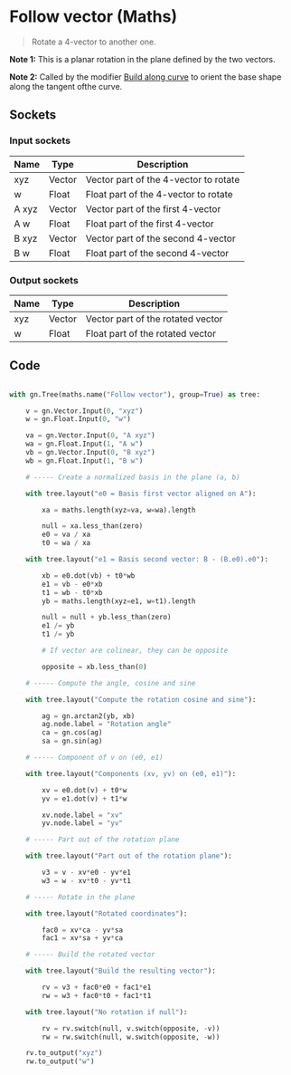 # Follow vector (Maths)

> Rotate a 4-vector to another one.

**Note 1:** This is a planar rotation in the plane defined by the two vectors.

**Note 2:** Called by the modifier [Build along curve](build_along_curve.md) to orient the base shape along the tangent ofthe curve.

## Sockets

### Input sockets

| Name        | Type        | Description                                                           |
| ----------- | ----------- | --------------------------------------------------------------------- |
| xyz         | Vector      | Vector part of the 4-vector to rotate                                 |
| w           | Float       | Float part of the 4-vector to rotate                                  |
| A xyz       | Vector      | Vector part of the first 4-vector                                     |
| A w         | Float       | Float part of the first 4-vector                                      |
| B xyz       | Vector      | Vector part of the second 4-vector                                    |
| B w         | Float       | Float part of the second 4-vector                                     |

### Output sockets

| Name        | Type        | Description                                                           |
| ----------- | ----------- | --------------------------------------------------------------------- |
| xyz         | Vector      | Vector part of the rotated vector                                     |
| w           | Float       | Float part of the rotated vector                                      |

## Code

``` python

with gn.Tree(maths.name("Follow vector"), group=True) as tree:

    v = gn.Vector.Input(0, "xyz")
    w = gn.Float.Input(0, "w")

    va = gn.Vector.Input(0, "A xyz")
    wa = gn.Float.Input(1, "A w")
    vb = gn.Vector.Input(0, "B xyz")
    wb = gn.Float.Input(1, "B w")

    # ----- Create a normalized basis in the plane (a, b)

    with tree.layout("e0 = Basis first vector aligned on A"):

        xa = maths.length(xyz=va, w=wa).length

        null = xa.less_than(zero)
        e0 = va / xa
        t0 = wa / xa

    with tree.layout("e1 = Basis second vector: B - (B.e0).e0"):

        xb = e0.dot(vb) + t0*wb
        e1 = vb - e0*xb
        t1 = wb - t0*xb
        yb = maths.length(xyz=e1, w=t1).length

        null = null + yb.less_than(zero)
        e1 /= yb
        t1 /= yb

        # If vector are colinear, they can be opposite

        opposite = xb.less_than(0) 

    # ----- Compute the angle, cosine and sine

    with tree.layout("Compute the rotation cosine and sine"):

        ag = gn.arctan2(yb, xb)
        ag.node.label = "Rotation angle"
        ca = gn.cos(ag)
        sa = gn.sin(ag)

    # ----- Component of v on (e0, e1)

    with tree.layout("Components (xv, yv) on (e0, e1)"):

        xv = e0.dot(v) + t0*w
        yv = e1.dot(v) + t1*w

        xv.node.label = "xv"
        yv.node.label = "yv"

    # ----- Part out of the rotation plane

    with tree.layout("Part out of the rotation plane"):

        v3 = v - xv*e0 - yv*e1
        w3 = w - xv*t0 - yv*t1

    # ----- Rotate in the plane

    with tree.layout("Rotated coordinates"):

        fac0 = xv*ca - yv*sa
        fac1 = xv*sa + yv*ca

    # ----- Build the rotated vector

    with tree.layout("Build the resulting vector"):

        rv = v3 + fac0*e0 + fac1*e1
        rw = w3 + fac0*t0 + fac1*t1

    with tree.layout("No rotation if null"):

        rv = rv.switch(null, v.switch(opposite, -v))
        rw = rw.switch(null, w.switch(opposite, -w))

    rv.to_output("xyz")
    rw.to_output("w")
        
```

 
